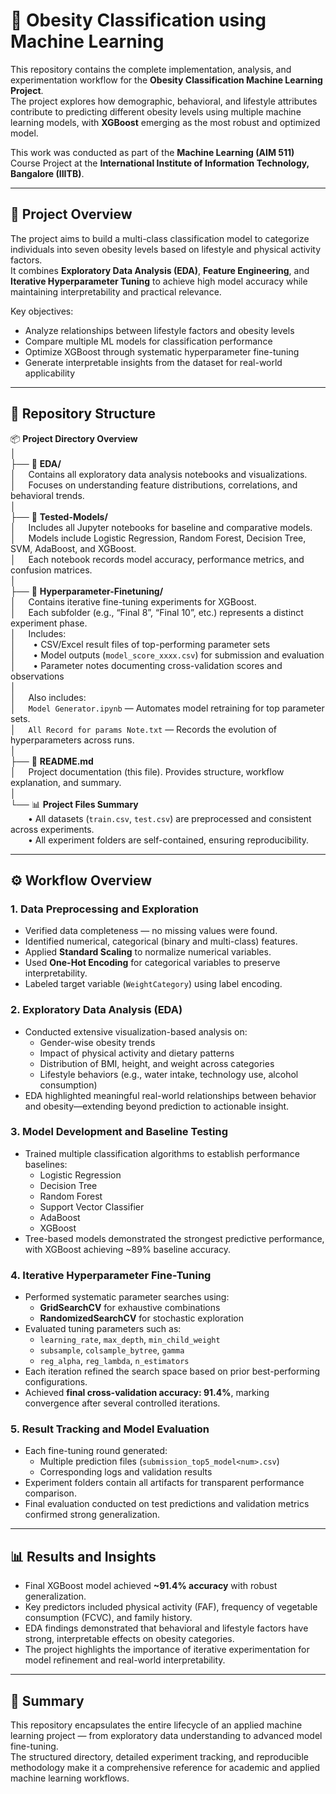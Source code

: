 # 🧠 Obesity Classification using Machine Learning

This repository contains the complete implementation, analysis, and experimentation workflow for the **Obesity Classification Machine Learning Project**.  
The project explores how demographic, behavioral, and lifestyle attributes contribute to predicting different obesity levels using multiple machine learning models, with **XGBoost** emerging as the most robust and optimized model.

This work was conducted as part of the **Machine Learning (AIM 511)** Course Project at the **International Institute of Information Technology, Bangalore (IIITB)**.

---

## 📘 Project Overview

The project aims to build a multi-class classification model to categorize individuals into seven obesity levels based on lifestyle and physical activity factors.  
It combines **Exploratory Data Analysis (EDA)**, **Feature Engineering**, and **Iterative Hyperparameter Tuning** to achieve high model accuracy while maintaining interpretability and practical relevance.

Key objectives:
- Analyze relationships between lifestyle factors and obesity levels  
- Compare multiple ML models for classification performance  
- Optimize XGBoost through systematic hyperparameter fine-tuning  
- Generate interpretable insights from the dataset for real-world applicability  

---

## 📂 Repository Structure

📦 **Project Directory Overview**  
│  
├── 📁 **EDA/**  
│ &nbsp;&nbsp;&nbsp;&nbsp;Contains all exploratory data analysis notebooks and visualizations.  
│ &nbsp;&nbsp;&nbsp;&nbsp;Focuses on understanding feature distributions, correlations, and behavioral trends.  
│  
├── 📁 **Tested-Models/**  
│ &nbsp;&nbsp;&nbsp;&nbsp;Includes all Jupyter notebooks for baseline and comparative models.  
│ &nbsp;&nbsp;&nbsp;&nbsp;Models include Logistic Regression, Random Forest, Decision Tree, SVM, AdaBoost, and XGBoost.  
│ &nbsp;&nbsp;&nbsp;&nbsp;Each notebook records model accuracy, performance metrics, and confusion matrices.  
│  
├── 📁 **Hyperparameter-Finetuning/**  
│ &nbsp;&nbsp;&nbsp;&nbsp;Contains iterative fine-tuning experiments for XGBoost.  
│ &nbsp;&nbsp;&nbsp;&nbsp;Each subfolder (e.g., “Final 8”, “Final 10”, etc.) represents a distinct experiment phase.  
│ &nbsp;&nbsp;&nbsp;&nbsp;Includes:  
│ &nbsp;&nbsp;&nbsp;&nbsp;&nbsp;&nbsp;• CSV/Excel result files of top-performing parameter sets  
│ &nbsp;&nbsp;&nbsp;&nbsp;&nbsp;&nbsp;• Model outputs (`model_score_xxxx.csv`) for submission and evaluation  
│ &nbsp;&nbsp;&nbsp;&nbsp;&nbsp;&nbsp;• Parameter notes documenting cross-validation scores and observations  
│  
│ &nbsp;&nbsp;&nbsp;&nbsp;Also includes:  
│ &nbsp;&nbsp;&nbsp;&nbsp;`Model Generator.ipynb` — Automates model retraining for top parameter sets.  
│ &nbsp;&nbsp;&nbsp;&nbsp;`All Record for params Note.txt` — Records the evolution of hyperparameters across runs.  
│  
├── 📄 **README.md**  
│ &nbsp;&nbsp;&nbsp;&nbsp;Project documentation (this file). Provides structure, workflow explanation, and summary.  
│  
└── 📊 **Project Files Summary**  
  • All datasets (`train.csv`, `test.csv`) are preprocessed and consistent across experiments.  
  • All experiment folders are self-contained, ensuring reproducibility.  

---

## ⚙️ Workflow Overview

### 1. Data Preprocessing and Exploration
- Verified data completeness — no missing values were found.  
- Identified numerical, categorical (binary and multi-class) features.  
- Applied **Standard Scaling** to normalize numerical variables.  
- Used **One-Hot Encoding** for categorical variables to preserve interpretability.  
- Labeled target variable (`WeightCategory`) using label encoding.  

### 2. Exploratory Data Analysis (EDA)
- Conducted extensive visualization-based analysis on:
  - Gender-wise obesity trends  
  - Impact of physical activity and dietary patterns  
  - Distribution of BMI, height, and weight across categories  
  - Lifestyle behaviors (e.g., water intake, technology use, alcohol consumption)
- EDA highlighted meaningful real-world relationships between behavior and obesity—extending beyond prediction to actionable insight.

### 3. Model Development and Baseline Testing
- Trained multiple classification algorithms to establish performance baselines:
  - Logistic Regression  
  - Decision Tree  
  - Random Forest  
  - Support Vector Classifier  
  - AdaBoost  
  - XGBoost  
- Tree-based models demonstrated the strongest predictive performance, with XGBoost achieving ~89% baseline accuracy.

### 4. Iterative Hyperparameter Fine-Tuning
- Performed systematic parameter searches using:
  - **GridSearchCV** for exhaustive combinations  
  - **RandomizedSearchCV** for stochastic exploration  
- Evaluated tuning parameters such as:
  - `learning_rate`, `max_depth`, `min_child_weight`  
  - `subsample`, `colsample_bytree`, `gamma`  
  - `reg_alpha`, `reg_lambda`, `n_estimators`
- Each iteration refined the search space based on prior best-performing configurations.
- Achieved **final cross-validation accuracy: 91.4%**, marking convergence after several controlled iterations.

### 5. Result Tracking and Model Evaluation
- Each fine-tuning round generated:
  - Multiple prediction files (`submission_top5_model<num>.csv`)  
  - Corresponding logs and validation results  
- Experiment folders contain all artifacts for transparent performance comparison.
- Final evaluation conducted on test predictions and validation metrics confirmed strong generalization.

---

## 📊 Results and Insights

- Final XGBoost model achieved **~91.4% accuracy** with robust generalization.  
- Key predictors included physical activity (FAF), frequency of vegetable consumption (FCVC), and family history.  
- EDA findings demonstrated that behavioral and lifestyle factors have strong, interpretable effects on obesity categories.  
- The project highlights the importance of iterative experimentation for model refinement and real-world interpretability.

---

## 🧩 Summary

This repository encapsulates the entire lifecycle of an applied machine learning project — from exploratory data understanding to advanced model fine-tuning.  
The structured directory, detailed experiment tracking, and reproducible methodology make it a comprehensive reference for academic and applied machine learning workflows.

